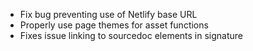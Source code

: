 ---
---

- Fix bug preventing use of Netlify base URL 
- Properly use page themes for asset functions 
- Fixes issue linking to sourcedoc elements in signature
